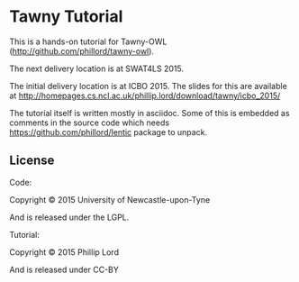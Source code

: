 # Tawny Tutorial

This is a hands-on tutorial for Tawny-OWL (http://github.com/phillord/tawny-owl).

The next delivery location is at SWAT4LS 2015.

The initial delivery location is at ICBO 2015. The slides for this are
available at http://homepages.cs.ncl.ac.uk/phillip.lord/download/tawny/icbo_2015/

The tutorial itself is written mostly in asciidoc. Some of this is embedded as
comments in the source code which needs https://github.com/phillord/lentic
package to unpack.


## License

Code:

Copyright © 2015 University of Newcastle-upon-Tyne

And is released under the LGPL.


Tutorial:

Copyright © 2015 Phillip Lord

And is released under CC-BY
